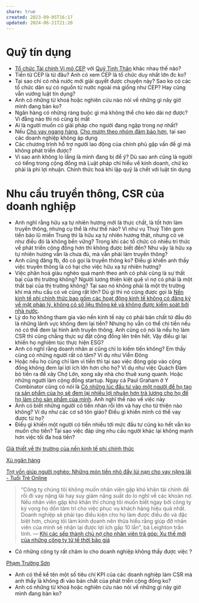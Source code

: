 ```yaml
---
share: true
created: 2023-09-05T16:17
updated: 2024-06-21T21:20
---
```

# Quỹ tín dụng
- [Tổ chức Tài chính Vi mô CEP](https://cep.org.vn/ "Tổ chức Tài chính Vi mô CEP") với [Quỹ Tình Thân](https://www.facebook.com/profile.php?id=100077601589557&v=timeline&lst=100038413598261%3A100077601589557%3A1684514892&eav=AfZ-gv2lqyQB0Aq69YPKH02KBMzxO_jh4u9moWoAnA8pDhYcwmMc0rLzR_dOt0o4jOQ&refid=17&paipv=0 "Facebook") khác nhau thế nào?
- Tiền từ CEP là từ đâu? Anh có xem CEP là tổ chức duy nhất lớn đc ko?
- Tại sao chỉ có nhà nước mới giải quyết được chuyện này? Sao ko có các tổ chức dân sự có nguồn từ nước ngoài mà giống như CEP? Hay cũng vẫn vướng luật tín dụng?
-  Anh có những từ khoá hoặc nghiên cứu nào nói về những gì nãy giờ mình đang bàn ko? 
- Ngân hàng có những ràng buộc gì mà không thể cho kéo dài nợ được? Vì đằng nào thì nó cũng bị mất
- Ai là người muốn có giải pháp cho người đang ngập trong nợ nhất?
- Nếu [Cho vay ngang hàng](Cho%20vay%20ngang%20h%C3%A0ng.md), [Cho mượn theo nhóm đảm bảo hơn](Cho%20m%C6%B0%E1%BB%A3n%20theo%20nh%C3%B3m%20%C4%91%E1%BA%A3m%20b%E1%BA%A3o%20h%C6%A1n.md), tại sao các doanh nghiệp không áp dụng
- Các chương trình hỗ trợ người lao động của chính phủ gặp vấn đề gì mà không phát triển được?
- Vì sao anh không lo lắng là mình đang bị để ý? Dù sao anh cũng là người có tiếng trong cộng đồng mà
Luật pháp chỉ hiểu về kinh doanh, chứ ko phải là phi lợi nhuận. Chính thức hoá khi lập quỹ là chết với luật tín dụng

# Nhu cầu truyền thông, CSR của doanh nghiệp
- Anh nghĩ rằng hữu xạ tự nhiên hương mới là thực chất, là tốt hơn làm truyền thông, nhưng cụ thể là như thế nào? Vì như vụ Thuỷ Tiên gom tiền bão lũ miền Trung thì là hữu xạ tự nhiên hương thật, nhưng có vẻ như điều đó là không bền vững? Trong khi các tổ chức có nhiều tri thức về phát triển cộng đồng hơn thì không được biết đến? Như vậy là hữu xạ tự nhiên hương vẫn là chưa đủ, mà vẫn phải làm truyền thông?
- Anh cũng đăng fb, đó có gọi là truyền thông ko? Điều gì khiến anh thấy việc truyền thông là có hại cho việc hữu xạ tự nhiên hương?
- Việc phân hoá giàu nghèo quá mạnh theo anh có phải cũng là sự thất bại của thị trường không? Người lương thiện kiệt quệ vì nợ có phải là một thất bại của thị trường không? Tại sao nó không phải là một thị trường khi mà nhu cầu có vẻ cũng rất lớn? Dù gì thì nó cũng được gọi là [Nền kinh tế phi chính thức bao gồm các hoạt động kinh tế không có đăng ký về mặt pháp lý, không có số liệu thống kê và không được kiểm soát bởi nhà nước](../../Hi%E1%BB%83u%20bi%E1%BA%BFt%20s%C3%A2u/Kinh%20t%E1%BA%BF/N%E1%BB%81n%20kinh%20t%E1%BA%BF%20phi%20ch%C3%ADnh%20th%E1%BB%A9c%20bao%20g%E1%BB%93m%20c%C3%A1c%20ho%E1%BA%A1t%20%C4%91%E1%BB%99ng%20kinh%20t%E1%BA%BF%20kh%C3%B4ng%20c%C3%B3%20%C4%91%C4%83ng%20k%C3%BD%20v%E1%BB%81%20m%E1%BA%B7t%20ph%C3%A1p%20l%C3%BD,%20kh%C3%B4ng%20c%C3%B3%20s%E1%BB%91%20li%E1%BB%87u%20th%E1%BB%91ng%20k%C3%AA%20v%C3%A0%20kh%C3%B4ng%20%C4%91%C6%B0%E1%BB%A3c%20ki%E1%BB%83m%20so%C3%A1t%20b%E1%BB%9Fi%20nh%C3%A0%20n%C6%B0%E1%BB%9Bc.md).
- Lý do họ không tham gia vào nền kinh tế này có phải bản chất từ đầu đó là những lãnh vực không đem lại tiền? Nhưng họ vẫn có thể chi tiền nếu nó có thể đem lại hình ảnh truyền thông. Anh cũng có nói là nếu họ làm CSR thì cũng chẳng thực sự đặt cộng đồng lên trên hết. Vậy điều gì lại khiến họ nghiêm túc thực hiện ESG?
- Anh có nghĩ rằng doanh nhân ai cũng chỉ lo kiếm tiền không? Em thấy cũng có những người rất có tâm? Ví dụ như Viễn Đông 
- Hoặc nếu họ cũng chỉ làm vì tiền thì tại sao việc đóng góp vào cộng đồng không đem lại lợi ích lớn hơn cho họ? Ví dụ như việc Quách Đàm bỏ tiền ra để xây Chợ Lớn, xong xây nhà cho thuê xung quanh. Hoặc những người làm cộng đồng startup. Ngay cả Paul Graham ở Y Combinator cũng có nói là [Có những lúc đầu tư vào một người để họ tạo ra sản phẩm của họ sẽ đem lại nhiều lợi nhuận hơn trả lương cho họ để họ làm cho sản phẩm của mình](C%C3%B3%20nh%E1%BB%AFng%20l%C3%BAc%20%C4%91%E1%BA%A7u%20t%C6%B0%20v%C3%A0o%20m%E1%BB%99t%20ng%C6%B0%E1%BB%9Di%20%C4%91%E1%BB%83%20h%E1%BB%8D%20t%E1%BA%A1o%20ra%20s%E1%BA%A3n%20ph%E1%BA%A9m%20c%E1%BB%A7a%20h%E1%BB%8D%20s%E1%BA%BD%20%C4%91em%20l%E1%BA%A1i%20nhi%E1%BB%81u%20l%E1%BB%A3i%20nhu%E1%BA%ADn%20h%C6%A1n%20tr%E1%BA%A3%20l%C6%B0%C6%A1ng%20cho%20h%E1%BB%8D%20%C4%91%E1%BB%83%20h%E1%BB%8D%20l%C3%A0m%20cho%20s%E1%BA%A3n%20ph%E1%BA%A9m%20c%E1%BB%A7a%20m%C3%ACnh.md). Anh nghĩ thế nào về việc này
- Anh có biết những người có tiền nhàn rỗi lớn và hay cho từ thiện nào không? Ví dụ như các cơ sở tôn giáo? Điều gì khiến mình có thể vay được từ họ?
- Điều gì khiến một người có tiền nhiều tới mức đầu tư cũng ko hết vẫn ko muốn cho tiền? Tại sao việc đáp ứng nhu cầu người khác lại không mạnh hơn việc tối đa hoá tiền? 




[Giả thiết về thị trường của nền kinh tế phi chính thức](Gi%E1%BA%A3%20thi%E1%BA%BFt%20v%E1%BB%81%20th%E1%BB%8B%20tr%C6%B0%E1%BB%9Dng%20c%E1%BB%A7a%20n%E1%BB%81n%20kinh%20t%E1%BA%BF%20phi%20ch%C3%ADnh%20th%E1%BB%A9c.md)

[Xù ngân hàng](../Vay/X%C3%B9%20ng%C3%A2n%20h%C3%A0ng.md)

[Trợ vốn giúp người nghèo: Những món tiền nhỏ đẩy lùi nạn cho vay nặng lãi - Tuổi Trẻ Online](https://tuoitre.vn/tro-von-giup-nguoi-ngheo-nhung-mon-tien-nho-day-lui-nan-cho-vay-nang-lai-20220612094859913.htm)



> “Công ty chúng tôi không muốn nhân viên gặp khó khăn tài chính để rồi đi vay nặng lãi hay suy giảm năng suất do lo nghĩ về các khoản nợ. Nếu nhân viên gặp khó khăn thì chúng tôi muốn biết ngay bởi công ty kỳ vọng họ dồn tâm trí cho việc phục vụ khách hàng hiệu quả nhất. Doanh nghiệp sẽ phải tạo điều kiện cho họ làm được điều đó và đặc biệt hơn, chúng tôi làm kinh doanh nên thừa hiểu rằng giúp đỡ nhân viên của mình sẽ nhận lại được lợi ích gấp 10 lần”, bà Leighton trần tình.
> — [Khi các sếp thành chủ nợ cho nhân viên trả góp: Xu thế mới của những công ty tử tế thời bão giá](https://cafef.vn/khi-cac-sep-thanh-chu-no-cho-nhan-vien-tra-gop-xu-the-moi-cua-nhung-cong-ty-tu-te-thoi-bao-gia-20221121142204306.chn)
- Có những công ty rất chăm lo cho  doanh nghiệp không thấy được việc ? 



[Phạm Trường Sơn](../../Hi%E1%BB%83u%20bi%E1%BA%BFt%20s%C3%A2u/H%E1%BB%97%20tr%E1%BB%A3%20ng%C6%B0%E1%BB%9Di%20ngh%C3%A8o/Ph%E1%BA%A1m%20Tr%C6%B0%E1%BB%9Dng%20S%C6%A1n.md)
- Anh có thể kể tên một số tiêu chí KPI của các doanh nghiệp làm CSR mà anh thấy là không đi vào bản chất của phát triển cộng đồng ko?
-  Anh có những từ khoá hoặc nghiên cứu nào nói về những gì nãy giờ mình đang bàn ko? 